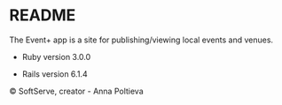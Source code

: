 # README
The Event+ app is a site for publishing/viewing local events
and venues.

* Ruby version 3.0.0

* Rails version 6.1.4

© SoftServe, creator - Anna Poltieva